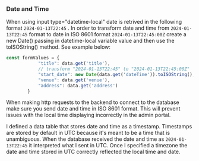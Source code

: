 ### Date and Time

When using input type="datetime-local" date is retrived in the following format `2024-01-13T22:45` .
In order to transform date and time from `2024-01-13T22:45` format to date in ISO 8601 format `2024-01-13T22:45:00Z`
create a new Date() passing in datetime-local variable value and then use the toISOString() method. See example below:

```javascript
const formValues = {
            "title": data.get('title'),
            // transform "2024-01-13T22:45" to "2024-01-13T22:45:00Z"
            "start_date": new Date(data.get('dateTime')).toISOString(),
            "venue": data.get('venue'),
            "address": data.get('address')
        }
```

When making http requests to the backend to connect to the database make sure you send date and time in ISO 8601 format. This will prevent issues with the local time displaying incorrectly in the admin portal.

I defined a data table that stores date and time as a timestamp. Timestamps are stored by default in UTC because it's meant to be a time that is unambiguous. When the database received the date and time as `2024-01-13T22:45` it interpreted what I sent in UTC. Once I specified a timezone the date and time stored in UTC correctly reflected the local time and date. 
